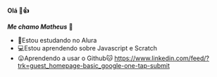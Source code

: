 **Olá 🙂👍**

**_Me chamo Matheus_** 👦

- 📘Estou estudando no Alura
- 💻Estou aprendendo sobre Javascript e Scratch
- 😛Aprendendo a usar o Github🐱
https://www.linkedin.com/feed/?trk=guest_homepage-basic_google-one-tap-submit
